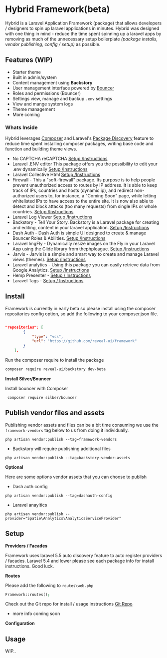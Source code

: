 # Hybrid Framework(beta)

Hybrid is a Laravel Application Framework (package) that allows developers / designers to spin up laravel applications in minutes. Hybrid was designed with one thing in mind - reduce the time spent spinning up a laravel apps by removing as much of the unnecessary setup boilerplate *(package installs, vendor publishing, config / setup)* as possible.

## Features (WIP)

* Starter theme
* Built in admin/system
* Content management using **Backstory**
* User management interface powered by [Bouncer](https://github.com/JosephSilber/bouncer)
* Roles and permissions (Bouncer)
* Settings view, manage and backup `.env` settings
* View and mange system logs
* Theme management
* More coming

### Whats Inside

Hybrid leverages [Composer](//getcomposer.com) and Laravel's [Package Discovery](https://laravel.com/docs/5.5/packages#package-discovery) feature to reduce time spent installing composer packages, writing base code and function and building theme views.

- No CAPTCHA reCAPTCHA [Setup /Instructions](https://github.com/anhskohbo/no-captcha)
- Laravel .ENV editor This package offers you the possibility to edit your .env dynamically [Setup /Instructions](https://github.com/Brotzka/laravel-dotenv-editor)
- Laravel Collective Html [Setup /Instructions](https://github.com/LaravelCollective/html)
- Firewall - This a "soft-firewall" package. Its purpose is to help people prevent unauthorized access to routes by IP address. It is able to keep track of IPs, countries and hosts (dynamic ip), and redirect non-authorized users to, for instance, a "Coming Soon" page, while letting whitelisted IPs to have access to the entire site. It is now also able to detect and block attacks (too many requests) from single IPs or whole countries. [Setup /Instructions](https://github.com/antonioribeiro/firewall)
- Laravel Log Viewer [Setup /Instructions](https://github.com/rap2hpoutre/laravel-log-viewer)
- Backstory - Tell Your Story. Backstory is a Laravel package for creating and editing, content in your laravel application. [Setup /Instructions](https://github.com/shawnsandy/backstory)
- Dash Auth - Dash Auth is simple UI designed to create & manage Bouncer Roles & Abilities. [Setup /Instructions](https://github.com/shawnsandy/dash-auth)
- Laravel ImgFly - Dynamically resize images on the Fly in your Laravel App using the Glide library from thephpleague. [Setup /Instructions](https://github.com/shawnsandy/img-fly)
- Jarvis - Jarvis is a simple and smart way to create and manage Laravel views (themes). [Setup /Instructions](https://github.com/shawnsandy/jarvis)
- Laravel analytics - Using this package you can easily retrieve data from Google Analytics. [Setup /Instructions](https://github.com/spatie/laravel-analytics)
- Hemp Presenter - [Setup / Instructions](https://github.com/davidhemphill/presenter)
- Laravel Tags - [Setup / Instructions](https://github.com/spatie/laravel-tags)



## Install

Framework is currently in early beta so please install using the composer repositories config option, so add the following to your composer.json file.

``` json

"repositories": [
        {
            "type": "vcs",
            "url": "https://github.com/reveal-ui/framework"
        }
	],

```

Run the composer require to install the package

```bash
composer require reveal-ui/backstory dev-beta
```

__Install Silver/Bouncer__

Install bouncer with Composer

```
 composer require silber/bouncer

```

## Publish vendor files and assets

Publishing vendor assets and files can be a bit time consuming we use the `framework-vendors` tag below to us from doing it individually.

```
php artisan vendor:publish --tag=framework-vendors
```

* Backstory will require publishing additional files

```
php artisan vendor:publish --tag=backstory-vendor-assets
```

__Optional__

Here are some options vendor assets that you can choose to publish

* Dash auth config

```
php artisan vendor:publish --tag=dashauth-config

```

* Laravel anayltics

```
php artisan vendor:publish --provider="Spatie\Analytics\AnalyticsServiceProvider"
```


## Setup

__Providers / Facades__

Framework uses laravel 5.5 auto discovery feature to auto register providers / facades. Laravel 5.4 and lower please see each package info for install instructions. Good luck.

__Routes__

Please add the following to `routes\web.php`

``` php
Framework::routes();
```

Check out the Git repo for install / usage instructions [Git Repo](https://github.com/JosephSilber/bouncer)


* more info coming soon

__Configuration__

## Usage

WIP..
